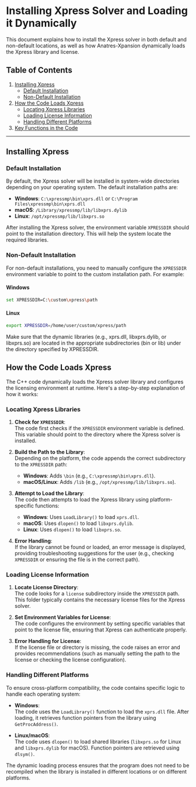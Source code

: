 # Installing Xpress Solver and Loading it Dynamically

This document explains how to install the Xpress solver in both default and non-default locations, as well as how Anatres-Xpansion dynamically loads the Xpress library and license. 

## Table of Contents

1. [Installing Xpress](#installing-xpress)
   - [Default Installation](#default-installation)
   - [Non-Default Installation](#non-default-installation)
2. [How the Code Loads Xpress](#how-the-code-loads-xpress)
   - [Locating Xpress Libraries](#locating-xpress-libraries)
   - [Loading License Information](#loading-license-information)
   - [Handling Different Platforms](#handling-different-platforms)
3. [Key Functions in the Code](#key-functions-in-the-code)

---

## Installing Xpress

### Default Installation

By default, the Xpress solver will be installed in system-wide directories depending on your operating system. The default installation paths are:

- **Windows**: `C:\xpressmp\bin\xprs.dll` or `C:\Program Files\xpressmp\bin\xprs.dll`
- **macOS**: `/Library/xpressmp/lib/libxprs.dylib`
- **Linux**: `/opt/xpressmp/lib/libxprs.so`

After installing the Xpress solver, the environment variable `XPRESSDIR` should point to the installation directory. This will help the system locate the required libraries.

### Non-Default Installation

For non-default installations, you need to manually configure the `XPRESSDIR` environment variable to point to the custom installation path. For example:

#### Windows
```bash
set XPRESSDIR=C:\custom\xpress\path
```

#### Linux
```bash
export XPRESSDIR=/home/user/custom/xpress/path
```
Make sure that the dynamic libraries (e.g., xprs.dll, libxprs.dylib, or libxprs.so) are located in the appropriate subdirectories (bin or lib) under the directory specified by XPRESSDIR.

## How the Code Loads Xpress

The C++ code dynamically loads the Xpress solver library and configures the licensing environment at runtime. Here's a step-by-step explanation of how it works:

### Locating Xpress Libraries

1. **Check for `XPRESSDIR`**:  
   The code first checks if the `XPRESSDIR` environment variable is defined. This variable should point to the directory where the Xpress solver is installed.

2. **Build the Path to the Library**:  
   Depending on the platform, the code appends the correct subdirectory to the `XPRESSDIR` path:
   - **Windows**: Adds `\bin` (e.g., `C:\xpressmp\bin\xprs.dll`).
   - **macOS/Linux**: Adds `/lib` (e.g., `/opt/xpressmp/lib/libxprs.so`).

3. **Attempt to Load the Library**:  
   The code then attempts to load the Xpress library using platform-specific functions:
   - **Windows**: Uses `LoadLibrary()` to load `xprs.dll`.
   - **macOS**: Uses `dlopen()` to load `libxprs.dylib`.
   - **Linux**: Uses `dlopen()` to load `libxprs.so`.

4. **Error Handling**:  
   If the library cannot be found or loaded, an error message is displayed, providing troubleshooting suggestions for the user (e.g., checking `XPRESSDIR` or ensuring the file is in the correct path).

### Loading License Information

1. **Locate License Directory**:  
   The code looks for a `license` subdirectory inside the `XPRESSDIR` path. This folder typically contains the necessary license files for the Xpress solver.

2. **Set Environment Variables for License**:  
   The code configures the environment by setting specific variables that point to the license file, ensuring that Xpress can authenticate properly.

3. **Error Handling for License**:  
   If the license file or directory is missing, the code raises an error and provides recommendations (such as manually setting the path to the license or checking the license configuration).

### Handling Different Platforms

To ensure cross-platform compatibility, the code contains specific logic to handle each operating system:

- **Windows**:  
  The code uses the `LoadLibrary()` function to load the `xprs.dll` file. After loading, it retrieves function pointers from the library using `GetProcAddress()`.

- **Linux/macOS**:  
  The code uses `dlopen()` to load shared libraries (`libxprs.so` for Linux and `libxprs.dylib` for macOS). Function pointers are retrieved using `dlsym()`.

The dynamic loading process ensures that the program does not need to be recompiled when the library is installed in different locations or on different platforms.

